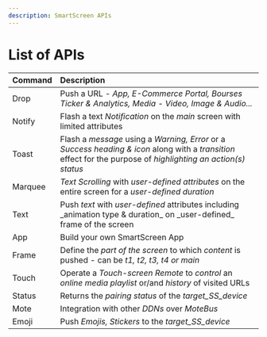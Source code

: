 ```yaml
---
description: SmartScreen APIs
---
```


# List of APIs

| Command | **Description** |
| :--- | :--- |
| Drop | Push a URL - _App, E-Commerce Portal, Bourses Ticker & Analytics, Media - Video, Image & Audio..._ |
| Notify | Flash a text _Notification_ on the _main_ screen with limited attributes |
| Toast | Flash a _message_ using a _Warning, Error_ or a _Success heading & icon_ along with a _transition_ effect for the purpose of _highlighting an action\(s\) status_ |
| Marquee | _Text Scrolling_ with _user-defined attributes_ on the entire  screen for a _user-defined_ _duration_ |
| Text | Push _text_ with _user-defined_ attributes including \_animation type & duration\_ on \_user-defined\_ frame of the screen |
| App | Build your own SmartScreen App |
| Frame | Define the _part of the screen_ to which _content_ is pushed - can be _t1, t2, t3, t4 or main_ |
| Touch | Operate a _Touch-screen Remote_ to _control_ an _online media playlist_ or/and _history_ of visited URLs  |
| Status | Returns the _pairing status_  of the _target\_SS\_device_ |
| Mote | Integration with other _DDNs_ over _MoteBus_ |
| Emoji | Push _Emojis, Stickers_ to the _target\_SS\_device_ |

